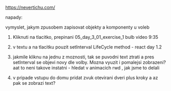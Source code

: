 https://nevertichu.com/

napady:

vymyslet, jakym zpusobem zapisovat objekty a komponenty u voleb

1. Kliknuti na tlacitko, prepinani 05_day_3_01_exercise_1 bulb video 9:35

2. v textu a na tlacitku pouzit setInterval LifeCycle method - react day 1.2

3. jakmile kliknu na jednu z moznosti, tak se puvodni text ztrati a pres setInterval se objevi novy dle volby. Mozna vyuzit i pomalejsi zobrazeni? aat to neni takove instatni - hledat v animacich rwd , jak jsme to delali

4. v pripade vstupu do domu pridat zvuk otevirani dveri plus kroky a az pak se zobrazi text?
